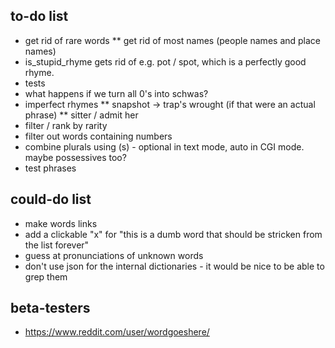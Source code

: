 ## to-do list

* get rid of rare words
** get rid of most names (people names and place names)
* is_stupid_rhyme gets rid of e.g. pot / spot, which is a perfectly good rhyme.
* tests
* what happens if we turn all 0's into schwas?
* imperfect rhymes
** snapshot -> trap's wrought (if that were an actual phrase)
** sitter / admit her
* filter / rank by rarity
* filter out words containing numbers
* combine plurals using (s) - optional in text mode, auto in CGI mode. maybe possessives too?
* test phrases

## could-do list

* make words links
* add a clickable "x" for "this is a dumb word that should be stricken from the list forever"
* guess at pronunciations of unknown words
* don't use json for the internal dictionaries - it would be nice to be able to grep them

## beta-testers

* https://www.reddit.com/user/wordgoeshere/

